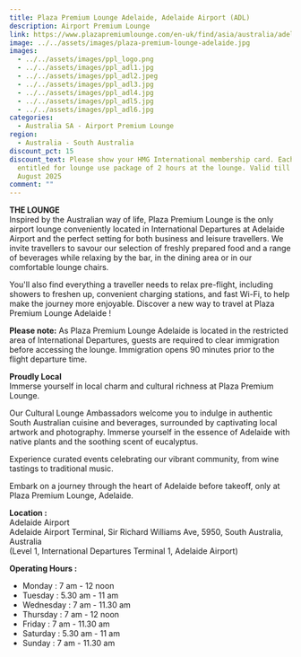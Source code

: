 ```yaml
---
title: Plaza Premium Lounge Adelaide, Adelaide Airport (ADL)
description: Airport Premium Lounge
link: https://www.plazapremiumlounge.com/en-uk/find/asia/australia/adelaide/adelaide-airport/international-departures-terminal-one
image: ../../assets/images/plaza-premium-lounge-adelaide.jpg
images:
  - ../../assets/images/ppl_logo.png
  - ../../assets/images/ppl_adl1.jpg
  - ../../assets/images/ppl_adl2.jpeg
  - ../../assets/images/ppl_adl3.jpg
  - ../../assets/images/ppl_adl4.jpg
  - ../../assets/images/ppl_adl5.jpg
  - ../../assets/images/ppl_adl6.jpg
categories:
  - Australia SA - Airport Premium Lounge
region:
  - Australia - South Australia
discount_pct: 15
discount_text: Please show your HMG International membership card. Each visit is
  entitled for lounge use package of 2 hours at the lounge. Valid till 31st
  August 2025
comment: ""
---
```

**THE LOUNGE**\
Inspired by the Australian way of life, Plaza Premium Lounge is the only airport lounge conveniently located in International Departures at Adelaide Airport and the perfect setting for both business and leisure travellers. We invite travellers to savour our selection of freshly prepared food and a range of beverages while relaxing by the bar, in the dining area or in our comfortable lounge chairs.

You'll also find everything a traveller needs to relax pre-flight, including showers to freshen up, convenient charging stations, and fast Wi-Fi, to help make the journey more enjoyable. Discover a new way to travel at Plaza Premium Lounge Adelaide !

**Please note:** As Plaza Premium Lounge Adelaide is located in the restricted area of International Departures, guests are required to clear immigration before accessing the lounge. Immigration opens 90 minutes prior to the flight departure time.

**Proudly Local**\
Immerse yourself in local charm and cultural richness at Plaza Premium Lounge.

Our Cultural Lounge Ambassadors welcome you to indulge in authentic South Australian cuisine and beverages, surrounded by captivating local artwork and photography. Immerse yourself in the essence of Adelaide with native plants and the soothing scent of eucalyptus.

Experience curated events celebrating our vibrant community, from wine tastings to traditional music.

Embark on a journey through the heart of Adelaide before takeoff, only at Plaza Premium Lounge, Adelaide.

**Location :**\
Adelaide Airport\
Adelaide Airport Terminal, Sir Richard Williams Ave, 5950, South Australia, Australia\
(Level 1, International Departures Terminal 1, Adelaide Airport)

**Operating Hours :**

* Monday : 7 am - 12 noon
* Tuesday : 5.30 am - 11 am
* Wednesday : 7 am - 11.30 am
* Thursday : 7 am - 12 noon
* Friday : 7 am - 11.30 am
* Saturday : 5.30 am - 11 am
* Sunday : 7 am - 11.30 am
